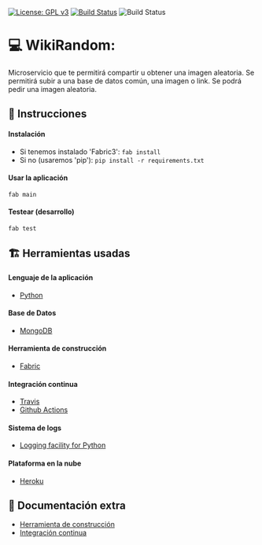 [![License: GPL v3](https://img.shields.io/badge/License-GPLv3-blue.svg)](https://www.gnu.org/licenses/gpl-3.0) [![Build Status](https://travis-ci.com/OMGitsXupi/WikiRandom.svg?branch=master)](https://travis-ci.com/OMGitsXupi/WikiRandom) ![Build Status](https://github.com/omgitsxupi/WikiRandom/workflows/WikiRandom/badge.svg)
# :computer: WikiRandom:
Microservicio que te permitirá compartir u obtener una imagen aleatoria.
Se permitirá subir a una base de datos común, una imagen o link. Se podrá pedir una imagen aleatoria.

## :page_with_curl: Instrucciones
#### Instalación
- Si tenemos instalado 'Fabric3': `fab install`
- Si no (usaremos 'pip'): `pip install -r requirements.txt`
#### Usar la aplicación
`fab main`
#### Testear (desarrollo)
`fab test`

## :building_construction: Herramientas usadas
#### Lenguaje de la aplicación
- [Python](www.python.org)
#### Base de Datos
- [MongoDB](https://www.mongodb.com)
#### Herramienta de construcción
- [Fabric](http://www.fabfile.org)
#### Integración continua
- [Travis](https://travis-ci.org/)
- [Github Actions](https://github.com/features/actions)
#### Sistema de logs
- [Logging facility for Python](https://docs.python.org/3/library/logging.html)
#### Plataforma en la nube
- [Heroku](https://www.heroku.com/)

## :bookmark_tabs: Documentación extra
- [Herramienta de construcción](explicaciones/fabric.md)
- [Integración continua](explicaciones/CI.md)
